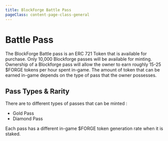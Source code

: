 ```yaml
---
title: BlockForge Battle Pass
pageClass: content-page-class-general
---
```

# Battle Pass

The BlockForge Battle pass is an ERC 721 Token that is available for purchase. Only 10,000 Blockforge passes will be available for minting. Ownership of a Blockforge pass will allow the owner to earn roughly 15-25 $FORGE tokens per hour spent in-game. The amount of token that can be earned in-game depends on the type of pass that the owner possesses.


<BattlePassImages/>

## Pass Types & Rarity

There are to different types of passes that can be minted :
* Gold Pass
* Diamond Pass




Each pass has a different in-game $FORGE token generation rate when it is staked.


<!--
* [Number](https://en.wikipedia.org/wiki/Number)
* [Increment and decrement operators](https://en.wikipedia.org/wiki/Increment_and_decrement_operators) -->
